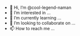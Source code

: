 - 👋 Hi, I’m @cool-legend-naman
- 👀 I’m interested in ...
- 🌱 I’m currently learning ...
- 💞️ I’m looking to collaborate on ...
- 📫 How to reach me ...

<!---
cool-legend-naman/cool-legend-naman is a ✨ special ✨ repository because its `README.md` (this file) appears on your GitHub profile.
You can click the Preview link to take a look at your changes.
--->
